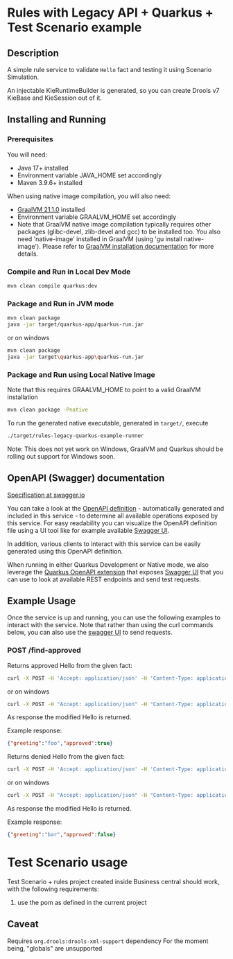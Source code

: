 # Rules with Legacy API + Quarkus + Test Scenario example

## Description

A simple rule service to validate `Hello` fact and testing it using Scenario Simulation.

An injectable KieRuntimeBuilder is generated, so you can create Drools v7 KieBase and KieSession out of it.

## Installing and Running

### Prerequisites

You will need:
  - Java 17+ installed
  - Environment variable JAVA_HOME set accordingly
  - Maven 3.9.6+ installed

When using native image compilation, you will also need:
  - [GraalVM 21.1.0](https://github.com/graalvm/graalvm-ce-builds/releases/tag/vm-21.1.0) installed
  - Environment variable GRAALVM_HOME set accordingly
  - Note that GraalVM native image compilation typically requires other packages (glibc-devel, zlib-devel and gcc) to be installed too.  You also need 'native-image' installed in GraalVM (using 'gu install native-image'). Please refer to [GraalVM installation documentation](https://www.graalvm.org/docs/reference-manual/aot-compilation/#prerequisites) for more details.

### Compile and Run in Local Dev Mode

```sh
mvn clean compile quarkus:dev
```

### Package and Run in JVM mode

```sh
mvn clean package
java -jar target/quarkus-app/quarkus-run.jar
```

or on windows

```sh
mvn clean package
java -jar target\quarkus-app\quarkus-run.jar
```

### Package and Run using Local Native Image
Note that this requires GRAALVM_HOME to point to a valid GraalVM installation

```sh
mvn clean package -Pnative
```

To run the generated native executable, generated in `target/`, execute

```sh
./target/rules-legacy-quarkus-example-runner
```

Note: This does not yet work on Windows, GraalVM and Quarkus should be rolling out support for Windows soon.

## OpenAPI (Swagger) documentation
[Specification at swagger.io](https://swagger.io/docs/specification/about/)

You can take a look at the [OpenAPI definition](http://localhost:8080/q/openapi?format=json) - automatically generated and included in this service - to determine all available operations exposed by this service. For easy readability you can visualize the OpenAPI definition file using a UI tool like for example available [Swagger UI](https://editor.swagger.io).

In addition, various clients to interact with this service can be easily generated using this OpenAPI definition.

When running in either Quarkus Development or Native mode, we also leverage the [Quarkus OpenAPI extension](https://quarkus.io/guides/openapi-swaggerui#use-swagger-ui-for-development) that exposes [Swagger UI](http://localhost:8080/q/swagger-ui/) that you can use to look at available REST endpoints and send test requests.

## Example Usage

Once the service is up and running, you can use the following examples to interact with the service.  Note that rather than using the curl commands below, you can also use the [swagger UI](http://localhost:8080/q/swagger-ui/) to send requests.

### POST /find-approved

Returns approved Hello from the given fact:

```sh
curl -X POST -H 'Accept: application/json' -H 'Content-Type: application/json' -d '{"approved":false,  "greeting":"foo"}' http://localhost:8080/find-approved
```
or on windows

```sh
curl -X POST -H "Accept: application/json" -H "Content-Type: application/json" -d "{\"approved\":false,  \"greeting\":\"foo\"}" http://localhost:8080/find-approved
```

As response the modified Hello is returned.

Example response:

```json
{"greeting":"foo","approved":true}
```

Returns denied Hello from the given fact:

```sh
curl -X POST -H 'Accept: application/json' -H 'Content-Type: application/json' -d '{"approved":false,  "greeting":"bar"}' http://localhost:8080/find-approved
```
or on windows

```sh
curl -X POST -H "Accept: application/json" -H "Content-Type: application/json" -d "{\"approved\":false,  \"greeting\":\"bar\"}" http://localhost:8080/find-approved
```

As response the modified Hello is returned.

Example response:

```json
{"greeting":"bar","approved":false}
```
# Test Scenario usage

Test Scenario + rules project created inside Business central should work, with the following requirements:
1. use the pom as defined in the current project

## Caveat
Requires `org.drools:drools-xml-support` dependency
For the moment being, "globals" are unsupported